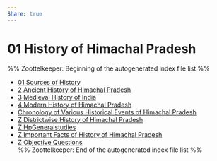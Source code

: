 ```yaml
---
Share: true
---
```

   
# 01 History of Himachal Pradesh   
%% Zoottelkeeper: Beginning of the autogenerated index file list  %%   
   
-  [01 Sources of History](../01%20History%20of%20Himachal%20Pradesh/01%20Sources%20of%20History.md)   
-  [2 Ancient History of Himachal Pradesh](../01%20History%20of%20Himachal%20Pradesh/2%20Ancient%20History%20of%20Himachal%20Pradesh.md)   
-  [3 Medieval History of India](../01%20History%20of%20Himachal%20Pradesh/3%20Medieval%20History%20of%20India.md)   
-  [4 Modern History of Himachal Pradesh](../01%20History%20of%20Himachal%20Pradesh/4%20Modern%20History%20of%20Himachal%20Pradesh/4%20Modern%20History%20of%20Himachal%20Pradesh.md)   
-  [Chronology of Various Historical Events of Himachal Pradesh](../01%20History%20of%20Himachal%20Pradesh/Chronology%20of%20Various%20Historical%20Events%20of%20Himachal%20Pradesh.md)   
-  [Z Districtwise History of Himachal Pradesh](../01%20History%20of%20Himachal%20Pradesh/Z%20Districtwise%20History%20of%20Himachal%20Pradesh/Z%20Districtwise%20History%20of%20Himachal%20Pradesh.md)   
-  [Z HpGeneralstudies](../01%20History%20of%20Himachal%20Pradesh/Z%20HpGeneralstudies/Z%20HpGeneralstudies.md)   
-  [Z Important Facts of History of Himachal Pradesh](../01%20History%20of%20Himachal%20Pradesh/Z%20Important%20Facts%20of%20History%20of%20Himachal%20Pradesh.md)   
-  [Z Objective Questions](../01%20History%20of%20Himachal%20Pradesh/Z%20Objective%20Questions.md)   
%% Zoottelkeeper: End of the autogenerated index file list  %%